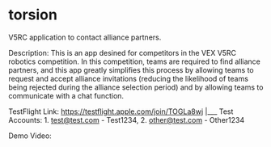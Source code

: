 # torsion

V5RC application to contact alliance partners.

Description: This is an app desined for competitors in the VEX V5RC robotics competition. In this competition, teams are required to find
alliance partners, and this app greatly simplifies this process by allowing teams to request and accept alliance invitations (reducing the
likelihood of teams being rejected during the alliance selection period) and by allowing teams to communicate with a chat function.

TestFlight Link: https://testflight.apple.com/join/TOGLa8wj
|___ Test Accounts: 1. test@test.com - Test1234, 2. other@test.com - Other1234

Demo Video:
